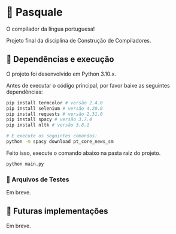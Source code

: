 # 🍎 Pasquale

O compilador da língua portuguesa!

Projeto final da disciplina de Construção de Compiladores.

## 🍎 Dependências e execução

O projeto foi desenvolvido em Python 3.10.x.

Antes de executar o código principal, por favor baixe as seguintes dependências:

```bash
pip install termcolor # versão 2.4.0
pip install selenium # versão 4.20.0
pip install requests # versão 2.31.0
pip install spacy # versão 3.7.4
pip install nltk # versão 3.8.1

# E execute os seguintes comandos:
python -m spacy download pt_core_news_sm
```

Feito isso, execute o comando abaixo na pasta raiz do projeto.

```bash
python main.py
```

### 🧪 Arquivos de Testes

Em breve.

## 💾 Futuras implementações

Em breve.
